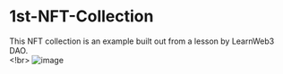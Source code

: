 # 1st-NFT-Collection
This NFT collection is an example built out from a lesson by LearnWeb3 DAO.
<br><!br>
![image](https://user-images.githubusercontent.com/99213972/234171289-71f3b5b7-9d52-4f52-892e-820016858f78.png)
